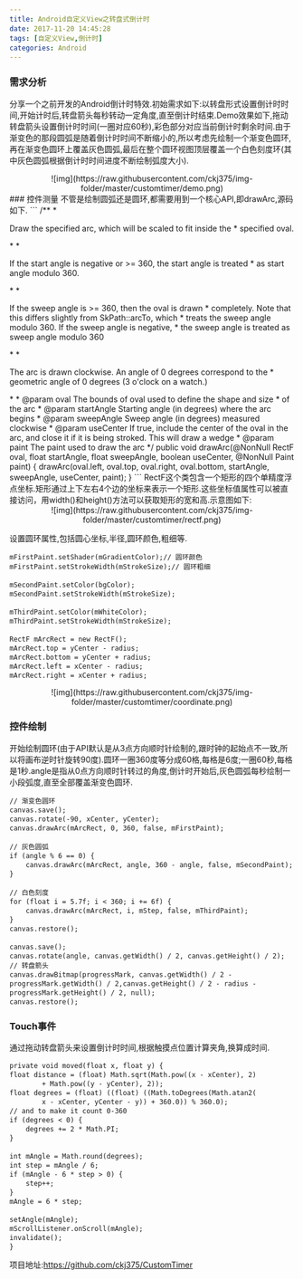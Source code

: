 ```yaml
---
title: Android自定义View之转盘式倒计时
date: 2017-11-20 14:45:28
tags: [自定义View,倒计时]
categories: Android
---
```


### 需求分析
分享一个之前开发的Android倒计时特效.初始需求如下:以转盘形式设置倒计时时间,开始计时后,转盘箭头每秒转动一定角度,直至倒计时结束.Demo效果如下,拖动转盘箭头设置倒计时时间(一圈对应60秒),彩色部分对应当前倒计时剩余时间.由于渐变色的那段圆弧是随着倒计时时间不断缩小的,所以考虑先绘制一个渐变色圆环,再在渐变色圆环上覆盖灰色圆弧,最后在整个圆环视图顶层覆盖一个白色刻度环(其中灰色圆弧根据倒计时时间进度不断绘制弧度大小).
<!-- more -->
<center>
![img](https://raw.githubusercontent.com/ckj375/img-folder/master/customtimer/demo.png)
</center>
### 控件测量
不管是绘制圆弧还是圆环,都需要用到一个核心API,即drawArc,源码如下.
```
/**
 * <p>Draw the specified arc, which will be scaled to fit inside the
 * specified oval.</p>
 *
 * <p>If the start angle is negative or >= 360, the start angle is treated
 * as start angle modulo 360.</p>
 *
 * <p>If the sweep angle is >= 360, then the oval is drawn
 * completely. Note that this differs slightly from SkPath::arcTo, which
 * treats the sweep angle modulo 360. If the sweep angle is negative,
 * the sweep angle is treated as sweep angle modulo 360</p>
 *
 * <p>The arc is drawn clockwise. An angle of 0 degrees correspond to the
 * geometric angle of 0 degrees (3 o'clock on a watch.)</p>
 *
 * @param oval       The bounds of oval used to define the shape and size
 *                   of the arc
 * @param startAngle Starting angle (in degrees) where the arc begins
 * @param sweepAngle Sweep angle (in degrees) measured clockwise
 * @param useCenter If true, include the center of the oval in the arc, and
                        close it if it is being stroked. This will draw a wedge
 * @param paint      The paint used to draw the arc
 */
public void drawArc(@NonNull RectF oval, float startAngle, float sweepAngle, boolean useCenter,
        @NonNull Paint paint) {
    drawArc(oval.left, oval.top, oval.right, oval.bottom, startAngle, sweepAngle, useCenter,
            paint);
}
```
RectF这个类包含一个矩形的四个单精度浮点坐标.矩形通过上下左右4个边的坐标来表示一个矩形.这些坐标值属性可以被直接访问，用width()和height()方法可以获取矩形的宽和高.示意图如下:
<center>
![img](https://raw.githubusercontent.com/ckj375/img-folder/master/customtimer/rectf.png)
</center>

设置圆环属性,包括圆心坐标,半径,圆环颜色,粗细等.
```
mFirstPaint.setShader(mGradientColor);// 圆环颜色
mFirstPaint.setStrokeWidth(mStrokeSize);// 圆环粗细

mSecondPaint.setColor(bgColor);
mSecondPaint.setStrokeWidth(mStrokeSize);

mThirdPaint.setColor(mWhiteColor);
mThirdPaint.setStrokeWidth(mStrokeSize);

RectF mArcRect = new RectF();
mArcRect.top = yCenter - radius;
mArcRect.bottom = yCenter + radius;
mArcRect.left = xCenter - radius;
mArcRect.right = xCenter + radius;
```
<center>
![img](https://raw.githubusercontent.com/ckj375/img-folder/master/customtimer/coordinate.png)
</center>

### 控件绘制
开始绘制圆环(由于API默认是从3点方向顺时针绘制的,跟时钟的起始点不一致,所以将画布逆时针旋转90度).圆环一圈360度等分成60格,每格是6度;一圈60秒,每格是1秒.angle是指从0点方向顺时针转过的角度,倒计时开始后,灰色圆弧每秒绘制一小段弧度,直至全部覆盖渐变色圆环.
```
// 渐变色圆环
canvas.save();
canvas.rotate(-90, xCenter, yCenter);
canvas.drawArc(mArcRect, 0, 360, false, mFirstPaint);

// 灰色圆弧
if (angle % 6 == 0) {
    canvas.drawArc(mArcRect, angle, 360 - angle, false, mSecondPaint);
}

// 白色刻度
for (float i = 5.7f; i < 360; i += 6f) {
    canvas.drawArc(mArcRect, i, mStep, false, mThirdPaint);
}
canvas.restore();

canvas.save();
canvas.rotate(angle, canvas.getWidth() / 2, canvas.getHeight() / 2);
// 转盘箭头
canvas.drawBitmap(progressMark, canvas.getWidth() / 2 - progressMark.getWidth() / 2,canvas.getHeight() / 2 - radius - progressMark.getHeight() / 2, null);
canvas.restore();
```
### Touch事件
通过拖动转盘箭头来设置倒计时时间,根据触摸点位置计算夹角,换算成时间.
```
private void moved(float x, float y) {
float distance = (float) Math.sqrt(Math.pow((x - xCenter), 2)
        + Math.pow((y - yCenter), 2));
float degrees = (float) ((float) ((Math.toDegrees(Math.atan2(
        x - xCenter, yCenter - y)) + 360.0)) % 360.0);
// and to make it count 0-360
if (degrees < 0) {
    degrees += 2 * Math.PI;
}

int mAngle = Math.round(degrees);
int step = mAngle / 6;
if (mAngle - 6 * step > 0) {
    step++;
}
mAngle = 6 * step;

setAngle(mAngle);
mScrollListener.onScroll(mAngle);
invalidate();
}
```
项目地址:<https://github.com/ckj375/CustomTimer>
